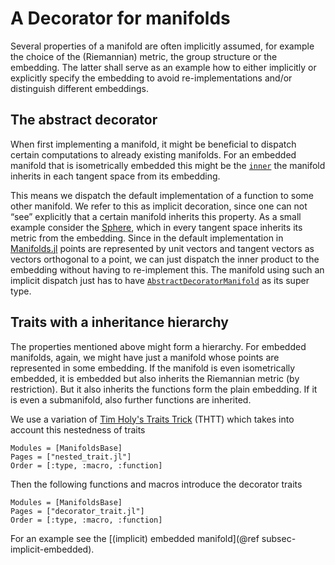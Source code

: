 # A Decorator for manifolds

Several properties of a manifold are often implicitly assumed, for example the choice of the (Riemannian) metric, the group structure or the embedding. The latter shall serve as an example how to either implicitly or explicitly specify the embedding to avoid re-implementations and/or distinguish different embeddings.

## The abstract decorator

When first implementing a manifold, it might be beneficial to dispatch certain computations to already existing manifolds.
For an embedded manifold that is isometrically embedded this might be the [`inner`](@ref) the manifold inherits in each tangent space from its embedding.

This means we dispatch the default implementation of a function to some other manifold.
We refer to this as implicit decoration, since one can not “see” explicitly that a certain manifold inherits this property.
As a small example consider the [Sphere](https://juliamanifolds.github.io/Manifolds.jl/latest/manifolds/sphere.html), which in every tangent space inherits its metric from the embedding. Since in the default implementation in [Manifolds.jl](https://juliamanifolds.github.io/Manifolds.jl/stable/) points are represented by unit vectors and tangent vectors as vectors orthogonal to a point, we can just dispatch the inner product to the embedding without having to re-implement this.
The manifold using such an implicit dispatch just has to have [`AbstractDecoratorManifold`](@ref) as its super type.

## Traits with a inheritance hierarchy

The properties mentioned above might form a hierarchy.
For embedded manifolds, again, we might have just a manifold whose points are represented in some embedding.
If the manifold is even isometrically embedded, it is embedded but also inherits the Riemannian metric (by restriction). But it also inherits the functions form the plain embedding.
If it is even a submanifold, also further functions are inherited.

We use a variation of [Tim Holy's Traits Trick](https://github.com/JuliaLang/julia/issues/2345#issuecomment-54537633) (THTT) which takes into account this nestedness of traits

```@autodocs
Modules = [ManifoldsBase]
Pages = ["nested_trait.jl"]
Order = [:type, :macro, :function]
```

Then the following functions and macros introduce the decorator traits

```@autodocs
Modules = [ManifoldsBase]
Pages = ["decorator_trait.jl"]
Order = [:type, :macro, :function]
```

For an example see the [(implicit) embedded manifold](@ref subsec-implicit-embedded).